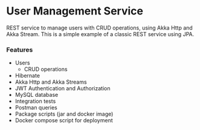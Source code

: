 # User Management Service
REST service to manage users with CRUD operations, using Akka Http and Akka Stream. This is a simple example of a classic REST service using JPA.

### Features
- Users
  * CRUD operations
- Hibernate
- Akka Http and Akka Streams
- JWT Authentication and Authorization
- MySQL database
- Integration tests
- Postman queries
- Package scripts (jar and docker image)
- Docker compose script for deployment
